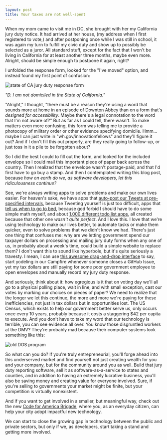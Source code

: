 ```yaml
---
layout: post
title: Your taxes are not well-spent
---
```


When my mom came to visit me in DC, she brought with her my California jury duty notice. It had arrived at her house, (my address when I first registered to vote,) and after postponing once while I was still in school, it was again my turn to fulfill my civic duty and show up to possibly be selected as a juror. All standard stuff, except for the fact that I won't be living in California for at least another three months, maybe even more. Alright, should be simple enough to postpone it again, right?

I unfolded the response form, looked for the "I've moved" option, and instead found my first point of confusion:

![state of CA jury duty response form](http://i.imgur.com/IMhid.jpg)

*"D. I am not domiciled in the State of California."*

"Alright," I thought, "there must be a reason they're using a word that sounds more at home in an episode of Downton Abbey than on a form that's *designed for accessibility*. Maybe there's a legal connotation to the word that I'm not aware of?" But as far as I could tell, there wasn't. To make matters even more confusing, this form was telling me to provide a photocopy of military order or other evidence specifying domicile. Hmm… maybe I can just write in "wh.gov/innovationfellows" and they'll figure it out? And if I don't fill this out properly, are they really going to follow-up, or just toss in it a pile to be forgotten about?

So I did the best I could to fill out the form, and looked for the included envelope so I could mail this important piece of paper back across the country. Then I realized that the envelope wasn't postage-paid, and that I'd first have to go buy a stamp. And then I contemplated writing this blog post, because *how on earth do we, as software developers, let this ridiculousness continue?*

See, we're always writing apps to solve problems and make our own lives easier. For heaven's sake, we have apps that [auto-post our Tweets at pre-specified intervals](http://bufferapp.com), because Tweeting yourself is just too difficult, apps that [tell us when to go to bed](http://sleepyti.me/), because god forbid I should have to do some simple math myself, and about [1,000 different todo list apps](https://play.google.com/store/search?q=todo&c=apps), all created because that other one *wasn't quite perfect*. And I love this. I love that we're using technology to make our lives better, to automate tasks or make them quicker, even to solve problems that we didn't know we had. There's just one thing that confuses me: why are we letting government spend our taxpayer dollars on processing and mailing jury duty forms when any one of us, in probably about a week's time, could build a simple website to replace them? I don't want this to sound like hyperbole, but it's quite seriously a travesty. I mean, I can use [this awesome drag-and-drop interface](https://zapier.com/) to say, start yodeling in our Campfire whenever someone closes a GitHub Issue, yet my tax dollars are still paying for some poor government employee to open envelopes and manually record my jury duty response.

And seriously, think about it: how egregious is it that on voting day we'll all go to a physical polling place, wait in line, and with small exception, cast our votes by marking our choices on pieces of paper?  We need to realize that the longer we let this continue, the more and more we're paying for these inefficiencies, not just in tax dollars but in opportunities lost. The US Census, which exists to help our government better serve us, only occurs once every 10 years, probably because it costs a staggering $42 per capita to execute. And you don't have to take my word that our technology is terrible, you can see evidence all over. You know those disgruntled workers at the DMV? They're probably mad because their computer systems look something like this:

![old DOS program](http://i.imgur.com/LkrdX.png)

So what can you do? If you're truly entrepreneurial, you'll forge ahead into this underserved market and find yourself not just creating wealth for you and your company, but for the community around you as well. Build that jury duty reporting software, sell it as software-as-a-service to states and counties, and in addition to having an extremely lucrative business, you'll also be saving money and creating value for everyone involved. Sure, if you're selling to governments your market might be finite, but your competition is virtually nonexistent.

And if you want to get involved in a smaller, but meaningful way, check out the new [Code for America Brigade](http://brigade.codeforamerica.org/), where you, as an everyday citizen, can help your city adopt impactful new technology.

We can start to close the growing gap in technology between the public and private sectors, but only if we, as developers, start taking a stand and getting more involved.